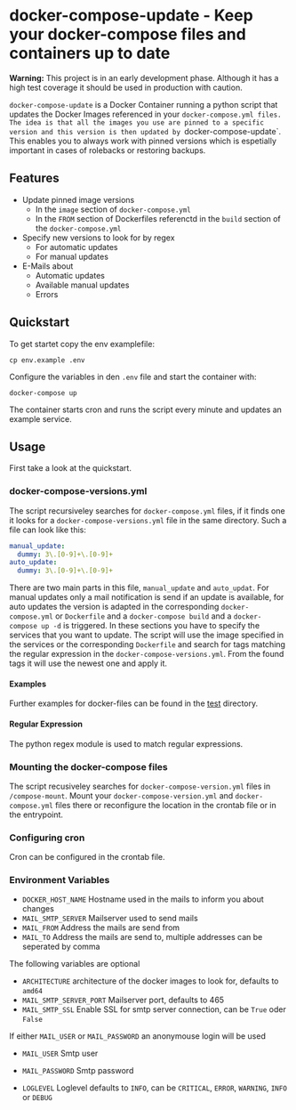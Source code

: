 # docker-compose-update - Keep your docker-compose files and containers up to date

**Warning:** This project is in an early development phase. Although it has a
high test coverage it should be used in production with caution.

`docker-compose-update` is a Docker Container running a python script that
updates the Docker Images referenced in your `docker-compose.yml files. The
idea is that all the images you use are pinned to a specific version and this
version is then updated by `docker-compose-update`. This enables you to always
work with pinned versions which is espetially important in cases of rolebacks
or restoring backups.

## Features

- Update pinned image versions
  - In the `image` section of `docker-compose.yml`
  - In the `FROM` section of Dockerfiles referenctd in the `build` section of
    the `docker-compose.yml`
- Specify new versions to look for by regex
  - For automatic updates
  - For manual updates
- E-Mails about
  - Automatic updates
  - Available manual updates
  - Errors

## Quickstart

To get startet copy the env examplefile:

```
cp env.example .env
```

Configure the variables in den `.env` file and start the container with:

```
docker-compose up
```

The container starts cron and runs the script every minute and updates an
example service.

## Usage

First take a look at the quickstart.

### docker-compose-versions.yml

The script recursiveley searches for `docker-compose.yml` files, if it finds
one it looks for a `docker-compose-versions.yml` file in the same directory.
Such a file can look like this:

```YAML
manual_update:
  dummy: 3\.[0-9]+\.[0-9]+
auto_update:
  dummy: 3\.[0-9]+\.[0-9]+
```

There are two main parts in this file, `manual_update` and `auto_updat`. For
manual updates only a mail notification is send if an update is available, for
auto updates the version is adapted in the corresponding `docker-compose.yml`
or `Dockerfile` and a `docker-compose build` and a `docker-compose up -d` is
triggered. In these sections you have to specify the services that you want to
update. The script will use the image specified in the services or the
corresponding `Dockerfile` and search for tags matching the regular expression
in the `docker-compose-versions.yml`. From the found tags it will use the
newest one and apply it.

#### Examples

Further examples for docker-files can be found in the
[test](src/test/example_services) directory.

#### Regular Expression

The python regex module is used to match regular expressions.

### Mounting the docker-compose files

The script recusiveley searches for `docker-compose-version.yml` files in
`/compose-mount`. Mount your `docker-compose-version.yml` and
`docker-compose.yml` files there or reconfigure the location in the crontab
file or in the entrypoint.

### Configuring cron

Cron can be configured in the crontab file.

### Environment Variables

- `DOCKER_HOST_NAME` Hostname used in the mails to inform you about changes
- `MAIL_SMTP_SERVER` Mailserver used to send mails
- `MAIL_FROM` Address the mails are send from
- `MAIL_TO` Address the mails are send to, multiple addresses can be seperated
  by comma

The following variables are optional

- `ARCHITECTURE` architecture of the docker images to look for, defaults to
  `amd64`
- `MAIL_SMTP_SERVER_PORT` Mailserver port, defaults to 465
- `MAIL_SMTP_SSL` Enable SSL for smtp server connection, can be `True` oder
  `False`

If either `MAIL_USER` or `MAIL_PASSWORD` an anonymouse login will be used

- `MAIL_USER` Smtp user
- `MAIL_PASSWORD` Smtp password

- `LOGLEVEL` Loglevel defaults to `INFO`, can be `CRITICAL`, `ERROR`,
  `WARNING`, `INFO` or `DEBUG`

